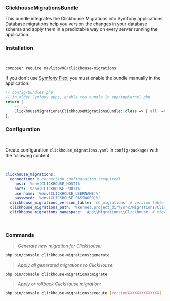 ### ClickhouseMigrationsBundle

This bundle integrates the Clickhouse Migrations into Symfony applications. Database migrations help you version the changes in your database schema and apply them in a predictable way on every server running the application.


### Installation
<br>

```bash
composer require mavlitov98/clickhouse-migrations
```

If you don't use [Symfony Flex](https://symfony.com/components/Symfony%20Flex), you must enable the bundle manually in the application:

```php
// config/bundles.php
// in older Symfony apps, enable the bundle in app/AppKernel.php
return [
    // ...
    ClickhouseMigrations\ClickhouseMigrationsBundle::class => ['all' => true],
];
```


### Configuration
<br>

Create configuration `clickhouse_migrations.yaml` in `config/packages` with the following content:

<br>

```yaml
clickhouse_migrations:
  connection: # connection configuration (required)
    host: '%env(CLICKHOUSE_HOST)%'
    port: '%env(CLICKHOUSE_PORT)%'
    username: '%env(CLICKHOUSE_USERNAME)%'
    password: '%env(CLICKHOUSE_PASSWORD)%'
  clickhouse_migrations_version_table: 'ch_migrations' # version table name (optional)
  clickhouse_migrations_path: '%kernel.project_dir%/src/Migrations/Clickhouse' # migration path (optional)
  clickhouse_migrations_namespace: 'App\\Migrations\\Clickhouse' # migration class namespace (optional)
```

<br>

### Commands

>*Generate new migration for ClickHouse:*

```bash
php bin/console clickhouse-migrations:generate
```

>*Apply all generated migrations to ClickHouse:*

```bash
php bin/console clickhouse-migrations:migrate
```

>*Apply or rollback ClickHouse migration:*

```bash
php bin/console clickhouse-migrations:execute [VersionXXXXXXXXXXXXXX] [up|down]
```

